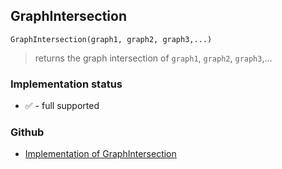 ## GraphIntersection

``` 
GraphIntersection(graph1, graph2, graph3,...)
```

> returns the graph intersection of `graph1`, `graph2`, `graph3`,...
 
  






### Implementation status

* &#x2705; - full supported

### Github

* [Implementation of GraphIntersection](https://github.com/axkr/symja_android_library/blob/master/symja_android_library/matheclipse-core/src/main/java/org/matheclipse/core/builtin/GraphFunctions.java#L121) 
